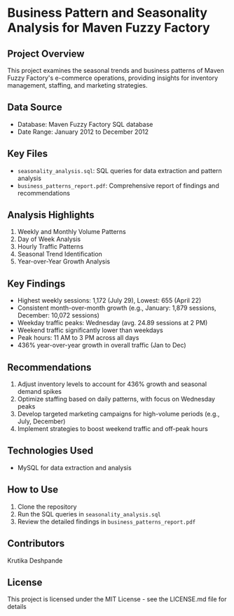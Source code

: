 # Business Pattern and Seasonality Analysis for Maven Fuzzy Factory

## Project Overview
This project examines the seasonal trends and business patterns of Maven Fuzzy Factory's e-commerce operations, providing insights for inventory management, staffing, and marketing strategies.

## Data Source
- Database: Maven Fuzzy Factory SQL database
- Date Range: January 2012 to December 2012

## Key Files
- `seasonality_analysis.sql`: SQL queries for data extraction and pattern analysis
- `business_patterns_report.pdf`: Comprehensive report of findings and recommendations

## Analysis Highlights
1. Weekly and Monthly Volume Patterns
2. Day of Week Analysis
3. Hourly Traffic Patterns
4. Seasonal Trend Identification
5. Year-over-Year Growth Analysis

## Key Findings
- Highest weekly sessions: 1,172 (July 29), Lowest: 655 (April 22)
- Consistent month-over-month growth (e.g., January: 1,879 sessions, December: 10,072 sessions)
- Weekday traffic peaks: Wednesday (avg. 24.89 sessions at 2 PM)
- Weekend traffic significantly lower than weekdays
- Peak hours: 11 AM to 3 PM across all days
- 436% year-over-year growth in overall traffic (Jan to Dec)

## Recommendations
1. Adjust inventory levels to account for 436% growth and seasonal demand spikes
2. Optimize staffing based on daily patterns, with focus on Wednesday peaks
3. Develop targeted marketing campaigns for high-volume periods (e.g., July, December)
4. Implement strategies to boost weekend traffic and off-peak hours

## Technologies Used
- MySQL for data extraction and analysis

## How to Use
1. Clone the repository
2. Run the SQL queries in `seasonality_analysis.sql`
3. Review the detailed findings in `business_patterns_report.pdf`

## Contributors
Krutika Deshpande

## License
This project is licensed under the MIT License - see the LICENSE.md file for details
